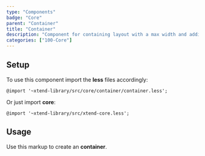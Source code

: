 ```yaml
---
type: "Components"
badge: "Core"
parent: "Container"
title: "Container"
description: "Component for containing layout with a max width and adding spacing on the side."
categories: ["100-Core"]
---
```


## Setup

To use this component import the **less** files accordingly:

```less
@import '~xtend-library/src/core/container/container.less';
```

Or just import **core**:

```less
@import '~xtend-library/src/xtend-core.less';
```

## Usage

Use this markup to create an **container**.

<script type="text/plain" class="language-markup">
  <div class="container">
    <!-- content -->
  </div>
</script>
